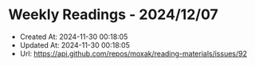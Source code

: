 # Weekly Readings - 2024/12/07

- Created At: 2024-11-30 00:18:05
- Updated At: 2024-11-30 00:18:05
- Url: https://api.github.com/repos/moxak/reading-materials/issues/92

